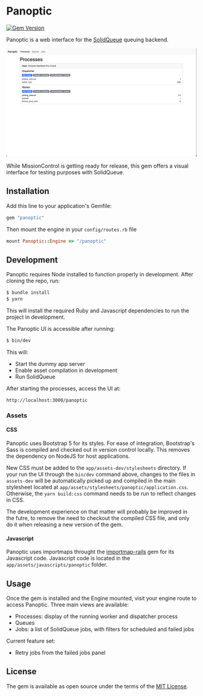 # Panoptic

[![Gem Version](https://badge.fury.io/rb/panoptic.svg)](https://badge.fury.io/rb/panoptic)

Panoptic is a web interface for the [SolidQueue](https://github.com/basecamp/solid_queue) queuing backend.

![](./images/demo.png)

While MissionControl is getting ready for release, this gem offers a visual interface for testing purposes with SolidQueue.

## Installation
Add this line to your application's Gemfile:

```ruby
gem "panoptic"
```

Then mount the engine in your `config/routes.rb` file

```ruby
mount Panoptic::Engine => "/panoptic"
```

## Development

Panoptic requires Node installed to function properly in development. After cloning the repo, run:

```bash
$ bundle install
$ yarn
```

This will install the required Ruby and Javascript dependencies to run the project in development.

The Panoptic UI is accessible after running:

```bash
$ bin/dev
```

This will:
- Start the dummy app server
- Enable asset compilation in development
- Run SolidQueue

After starting the processes, access the UI at:

```
http://localhost:3000/panoptic
```

### Assets

#### CSS
Panoptic uses Bootstrap 5 for its styles. For ease of integration, Bootstrap's Sass is compiled and checked out in version control locally. This removes the dependency on NodeJS for host applications.

New CSS must be added to the `app/assets-dev/stylesheets` directory. If your run the UI through the `bin/dev` command above, changes to the files in `assets-dev` will be automatically picked up and compiled in the main stylesheet located at `app/assets/stylesheets/panoptic/application.css`. Otherwise, the `yarn build:css` command needs to be run to reflect changes in CSS.

The development experience on that matter will probably be improved in the futre, to remove the need to checkout the compiled CSS file, and only do it when releasing a new version of the gem.

#### Javascript
Panoptic uses importmaps throught the [importmap-rails](https://github.com/rails/importmap-rails) gem for its Javascript code. Javascript code is located in the `app/assets/javascripts/panoptic` folder.

## Usage

Once the gem is installed and the Engine mounted, visit your engine route to access Panoptic. Three main views are available:
- Processes: display of the running worker and dispatcher process
- Queues
- Jobs: a list of SolidQueue jobs, with filters for scheduled and failed jobs

Current feature set:
- Retry jobs from the failed jobs panel

## License
The gem is available as open source under the terms of the [MIT License](https://opensource.org/licenses/MIT).
